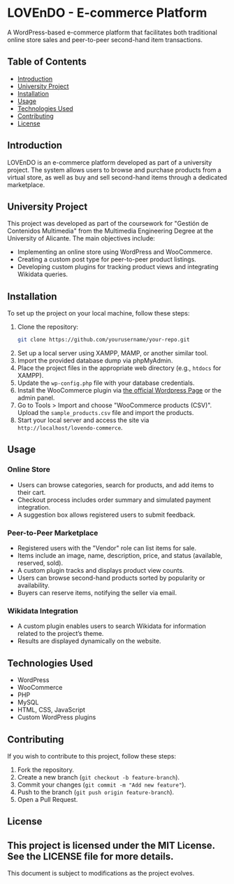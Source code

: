 # LOVEnDO - E-commerce Platform

A WordPress-based e-commerce platform that facilitates both traditional online store sales and peer-to-peer second-hand item transactions.

## Table of Contents
- [Introduction](#introduction)
- [University Project](#university-project)
- [Installation](#installation)
- [Usage](#usage)
- [Technologies Used](#technologies-used)
- [Contributing](#contributing)
- [License](#license)

## Introduction

LOVEnDO is an e-commerce platform developed as part of a university project. The system allows users to browse and purchase products from a virtual store, as well as buy and sell second-hand items through a dedicated marketplace.

## University Project
This project was developed as part of the coursework for "Gestión de Contenidos Multimedia" from the Multimedia Engineering Degree at the University of Alicante. The main objectives include:
- Implementing an online store using WordPress and WooCommerce.
- Creating a custom post type for peer-to-peer product listings.
- Developing custom plugins for tracking product views and integrating Wikidata queries.

## Installation

To set up the project on your local machine, follow these steps:

1. Clone the repository:
   ```bash
   git clone https://github.com/yourusername/your-repo.git
   ```
2. Set up a local server using XAMPP, MAMP, or another similar tool.
3. Import the provided database dump via phpMyAdmin.
4. Place the project files in the appropriate web directory (e.g., `htdocs` for XAMPP).
5. Update the `wp-config.php` file with your database credentials.
6. Install the WooCommerce plugin via [the official Wordpress Page](https://wordpress.org/plugins/woocommerce/) or the admin panel.
7. Go to Tools > Import and choose "WooCommerce products (CSV)". Upload the `sample_products.csv` file and import the products.
8. Start your local server and access the site via `http://localhost/lovendo-commerce`.

## Usage

### Online Store
- Users can browse categories, search for products, and add items to their cart.
- Checkout process includes order summary and simulated payment integration.
- A suggestion box allows registered users to submit feedback.

### Peer-to-Peer Marketplace
- Registered users with the "Vendor" role can list items for sale.
- Items include an image, name, description, price, and status (available, reserved, sold).
- A custom plugin tracks and displays product view counts.
- Users can browse second-hand products sorted by popularity or availability.
- Buyers can reserve items, notifying the seller via email.

### Wikidata Integration
- A custom plugin enables users to search Wikidata for information related to the project’s theme.
- Results are displayed dynamically on the website.

## Technologies Used

- WordPress
- WooCommerce
- PHP
- MySQL
- HTML, CSS, JavaScript
- Custom WordPress plugins

## Contributing

If you wish to contribute to this project, follow these steps:

1. Fork the repository.
2. Create a new branch (`git checkout -b feature-branch`).
3. Commit your changes (`git commit -m "Add new feature"`).
4. Push to the branch (`git push origin feature-branch`).
5. Open a Pull Request.

## License

This project is licensed under the MIT License. See the LICENSE file for more details.
---

This document is subject to modifications as the project evolves.

